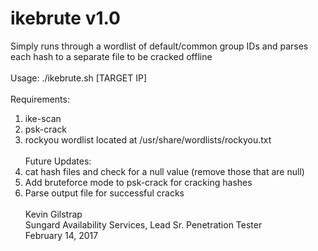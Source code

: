 # ikebrute v1.0
Simply runs through a wordlist of default/common group IDs and parses each hash to a separate file to be cracked offline
</br></br>
Usage:  ./ikebrute.sh [TARGET IP]
</br></br>
Requirements:  </br>
1.  ike-scan</br>
2.  psk-crack</br>
3.  rockyou wordlist located at /usr/share/wordlists/rockyou.txt
</br></br>
Future Updates:   </br>
1. cat hash files and check for a null value (remove those that are null) </br>
2.  Add bruteforce mode to psk-crack for cracking hashes</br>
3.  Parse output file for successful cracks
</br></br>
Kevin Gilstrap </br>
Sungard Availability Services, Lead Sr. Penetration Tester </br>
February 14, 2017
